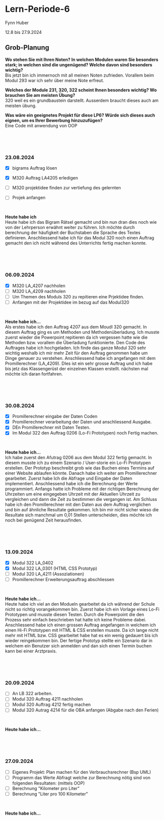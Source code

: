 # Lern-Periode-6

Fynn Huber

12.8 bis 27.9.2024

## Grob-Planung

 **Wo stehen Sie mit Ihren Noten? In welchen Modulen waren Sie besonders stark; in welchen sind die ungenügend? Welche davon sind besonders wichtig?**                
   Bis jetzt bin ich immernoch mit all meinen Noten zufrieden. Vorallem beim Modul 293 war ich sehr über meine Note erfreut.
   
 **Welches der Module 231, 320, 322 scheint Ihnen besonders wichtig? Wo brauchen Sie am meisten Übung?**                       
   320 weil es ein grundbaustein darstellt. Ausserdem braucht dieses auch am meisten übung.
   
 **Was wäre ein geeignetes Projekt für diese LP6? Würde sich dieses auch eignen, um es Ihrer Bewerbung hinzuzufügen?**                     
   Eine Code mit anwendung von OOP   

 &nbsp;
 
 &nbsp;

### 23.08.2024

- [x] bigrams Auftrag lösen       
- [x] M320 Auftrag LA4205 erledigen 
- [ ] M320 projektidee finden zur vertiefung des gelernten
- [ ] Projek anfangen
      
      
&nbsp;

**Heute habe ich**                                                                              
Heute habe ich das Bigram Rätsel gemacht und bin nun dran dies noch wie von der Lehrperson erwähnt weiter zu führen. Ich möchte durch berechnung der häufigkeit der Buchstaben die Sprache des Textes definieren. Anschliessend habe ich für das Modul 320 noch einen Auftrag gemacht den ich nicht während des Unterrichts fertig machen konnte.

 &nbsp;
 
 &nbsp;

### 06.09.2024

- [x] M320 LA_4207 nachholen       
- [ ] M320 LA_4209 nachholen
- [ ] Um Themen des Moduls 320 zu repitieren eine Prjektidee finden.
- [ ] Anfangen mit der Projektidee im bezug auf das Modul320
      
&nbsp;

**Heute habe ich...**         
Als erstes habe ich den Auftrag 4207 aus dem Moudl 320 gemacht. In diesem Auftrag ging es um Methoden und Methodenüberladung. Ich musste zuerst wieder die Powerpoint repitieren da ich vergessen hatte wie die Methoden bzw. vorallem die Überladung funktionierte. Den Code des Auftrages habe ich hochgeladen.  Ich finde das ganze Modul 320 sehr wichtig weshalb ich mir mehr Zeit für den Auftrag genommen habe um Dinge genauer zu verstehen. Anschliessend habe ich angefangen mit dem Promillerechner (LA_4209). DIes ist ein sehr grosse Auftrag und ich habe bis jetz das Klassengerüst der einzelnen Klassen erstellt. nächsten mal möchte ich daran fortfahren.

 &nbsp;
 
 &nbsp;

### 30.08.2024
    
- [x] Promillerechner eingabe der Daten Coden
- [x] Promillerechner verarbeitung der Daten und anschliessend Ausgabe.
- [x] DEn Promillerechner mit Daten Testen.
- [x]  Im Modul 322 den Auftrag 0206 (Lo-Fi Prototypen) noch Fertig machen.
      
&nbsp;

**Heute habe ich...**                
Ich habe zuerst den Afutrag 0206 aus dem Modul 322 fertig gemacht. In diesem musste ich zu einem Szenario / User-storie ein Lo-Fi Prototypen erstellen. Der Prototyp beschreibt grob wie das Buchen eines Termins auf einer Website ablaufen könnte. Danach habe ich weiter am Promillerechner gearbeitet. Zuerst habe Ich die Abfrage und Eingabe der Daten implementiert. Anschliessend habe ich die Berechnung der Werte programmiert. Anfangs hatte ich Probleme mit der richtigen Berechnung der Uhrzeiten um eine eingegeben Uhrzeit mit der Aktuellen Uhrzeit zu vergleichen und dann die Zeit zu bestimmen die vergangen ist. Am Schluss habe ich den Promillerechner mit den Daten aus dem Auftrag verglichen und bin auf ähnliche Resultate gekommen. Ich bin mir nicht sicher wieso die Resultate sich manchmal um 0,01 Stellen unterscheiden, dies möchte ich noch bei genügend Zeit herausfinden. 

 &nbsp;
 
 &nbsp;

### 13.09.2024
    
- [x] Modul 322 LA_0402
- [x] Modul 322 LA_0301 (HTML CSS Prototyp)
- [ ] Modul 320 LA_4211 (Assoziationen)
- [ ] Promillerechner Erweiterungsauftrag abschliessen
      
&nbsp;

**Heute habe ich...**         
Heute habe ich viel an den Modueln gearbeitet da ich während der Schule nicht so richtig vorangekommen bin. Zuerst habe ich ein Vorlage eines Lo-Fi Prototypen und musste diesen Testen. Durch die Powerpoint die den Prozess sehr einfach beschrieben hat hatte ich keine Probleme dabei. Anschliessend habe ich einen grossen Auftrag angefangen in welchem ich einen Hi-Fi Prototypen mit HTML & CSS erstellen musste. Da ich lange nicht mehr mit HTML bzw. CSS gearbeitet habe hat es ein wenig gedauert bis ich wieder reingekommen bin. Der fertige Prototyp stellte ein Szenario dar in welchem ein Benutzer sich anmelden und dan sich einen Termin buchen kann bei einer Arztpraxis.

 &nbsp;
 
 &nbsp;

### 20.09.2024
    
- [ ] An LB 322 arbeiten.
- [ ] Modul 320 Auftrag 4211 nachholen
- [ ] Modul 320 Auftrag 4212 fertig machen
- [ ] Modul 320 Autrag 4214 für die OBA anfangen (Abgabe nach den Ferien)
      
&nbsp;

**Heute habe ich...**         

 &nbsp;
 
 &nbsp;

### 27.09.2024
    
- [ ] Eigenes Projekt: Plan machen für den Verbrauchsrechner (Bsp UML)
- [ ] Programm das Werte Abfragt welche zur Berechnung nötig sind von folgenden Resultaten: (mittels OOP)
- [ ] Berechnung "Kilometer pro Liter"
- [ ] Berechnung "Liter pro 100 Kilometer"
      
&nbsp;

**Heute habe ich...**         
